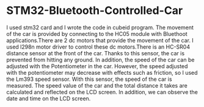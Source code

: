 # STM32-Bluetooth-Controlled-Car
 I used stm32 card and I wrote the code in cubeid program. The movement of the car is provided by connecting to the HC05 module with Bluethoot applications.There are 2 dc motors that provide the movement of the car. I used l298n motor driver to control these dc motors.There is an HC-SR04 distance sensor at the front of the car. Thanks to this sensor, the car is prevented from hitting any ground. In addition, the speed of the car can be adjusted with the Potentiometer in the car. However, the speed adjusted with the potentiometer may decrease with effects such as friction, so I used the Lm393 speed sensor. With this sensor, the speed of the car is measured. The speed value of the car and the total distance it takes are calculated and reflected on the LCD screen. In addition, we can observe the date and time on the LCD screen.
